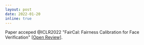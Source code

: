 ```yaml
---
layout: post
date: 2022-01-20
inline: true
---
```


Paper acceped @ICLR2022 "FairCal: Fairness Calibration for Face Verification" [<a href="https://openreview.net/forum?id=nRj0NcmSuxb">Open Review</a>].
